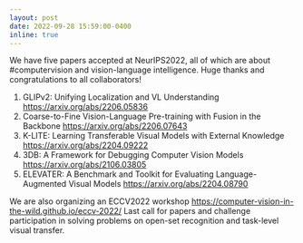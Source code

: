 ```yaml
---
layout: post
date: 2022-09-28 15:59:00-0400
inline: true
---
```


We have five papers accepted at NeurIPS2022, all of which are about #computervision and vision-language intelligence. Huge thanks and congratulations to all collaborators!
1. GLIPv2: Unifying Localization and VL Understanding https://arxiv.org/abs/2206.05836
2. Coarse-to-Fine Vision-Language Pre-training with Fusion in the Backbone https://arxiv.org/abs/2206.07643
3. K-LITE: Learning Transferable Visual Models with External Knowledge
https://arxiv.org/abs/2204.09222
4. 3DB: A Framework for Debugging Computer Vision Models
https://arxiv.org/abs/2106.03805
5. ELEVATER: A Benchmark and Toolkit for Evaluating Language-Augmented Visual Models
https://arxiv.org/abs/2204.08790

We are also organizing an ECCV2022 workshop https://computer-vision-in-the-wild.github.io/eccv-2022/
Last call for papers and challenge participation in solving problems on open-set recognition and task-level visual transfer.

